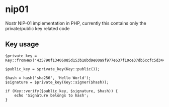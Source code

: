 # nip01
Nostr NIP-01 implementation in PHP, currently this contains only the private/public key related code

## Key usage

```
$private_key = Key::fromHex('435790f13406085d153b10bd9e00a9f977e637f10ce37db5ccfc5d3440c12d6c');

$public_key = $private_key(Key::public());

$hash = hash('sha256', 'Hello World');
$signature = $private_key(Key::signer($hash));

if (Key::verify($public_key, $signature, $hash)) {
    echo 'Signature belongs to hash';
}
```

